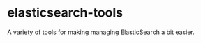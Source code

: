 elasticsearch-tools
===================

A variety of tools for making managing ElasticSearch a bit easier.



